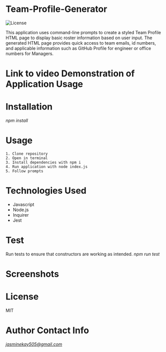 # Team-Profile-Generator
![License](https://img.shields.io/badge/license-MIT-blue.svg)  

This application uses command-line prompts to create a styled Team Profile HTML page to display basic roster information based on user input. The generated HTML page provides quick access to team emails, id numbers, and applicable information such as GitHub Profile for engineer or office numbers for Managers.

# Link to video Demonstration of Application Usage

# Installation
*npm install*  

# Usage
    1. Clone repository  
    2. Open in terminal 
    3. Install dependencies with npm i  
    4. Run application with node index.js  
    5. Follow prompts  

# Technologies Used
- Javascript
- Node.js
- Inquirer
- Jest

# Test
Run tests to ensure that constructors are working as intended.
*npm run test*   

# Screenshots

# License
MIT

# Author Contact Info
*jasminekay505@gmail.com*